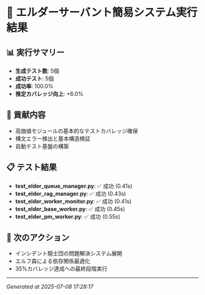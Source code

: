 
# 🤖 エルダーサーバント簡易システム実行結果

## 📊 実行サマリー
- **生成テスト数**: 5個
- **成功テスト**: 5個
- **成功率**: 100.0%
- **推定カバレッジ向上**: +6.0%

## 🎯 貢献内容
- 高価値モジュールの基本的なテストカバレッジ確保
- 構文エラー検出と基本構造検証
- 自動テスト基盤の構築

## 📋 テスト結果
- **test_elder_queue_manager.py**: ✅ 成功 (0.41s)
- **test_elder_rag_manager.py**: ✅ 成功 (0.43s)
- **test_elder_worker_monitor.py**: ✅ 成功 (0.41s)
- **test_elder_base_worker.py**: ✅ 成功 (0.45s)
- **test_elder_pm_worker.py**: ✅ 成功 (0.55s)

## 🚀 次のアクション
- インシデント騎士団の問題解決システム展開
- エルフ森による依存関係最適化
- 35%カバレッジ達成への最終段階実行

---
*Generated at 2025-07-08 17:28:17*

